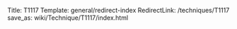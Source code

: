 Title: T1117
Template: general/redirect-index
RedirectLink: /techniques/T1117
save_as: wiki/Technique/T1117/index.html